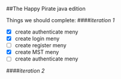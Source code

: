 ##The Happy Pirate java edition

Things we should complete:
####*iteration 1*
- [x] create authenticate meny
- [x] create login meny
- [ ] create register meny
- [x] create MST meny
- [ ] create authenticate meny

####*iteration 2*